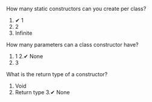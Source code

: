 ﻿How many static constructors can you create per class?

1. ✔ 1
2. 2
3. Infinite

How many parameters can a class constructor have?

1. 1
2.✔ None
3. 3

What is the return type of a constructor?

1. Void
2. Return type
3.✔ None
